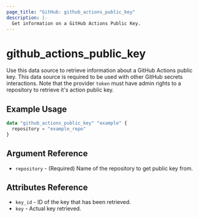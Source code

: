 ```yaml
---
page_title: "GitHub: github_actions_public_key"
description: |-
  Get information on a GitHub Actions Public Key.
---
```


# github_actions_public_key

Use this data source to retrieve information about a GitHub Actions public key. This data source is required to be used with other GitHub secrets interactions. Note that the provider `token` must have admin rights to a repository to retrieve it's action public key.

## Example Usage

```terraform
data "github_actions_public_key" "example" {
  repository = "example_repo"
}
```

## Argument Reference

* `repository` - (Required) Name of the repository to get public key from.

## Attributes Reference

* `key_id` - ID of the key that has been retrieved.
* `key` - Actual key retrieved.
